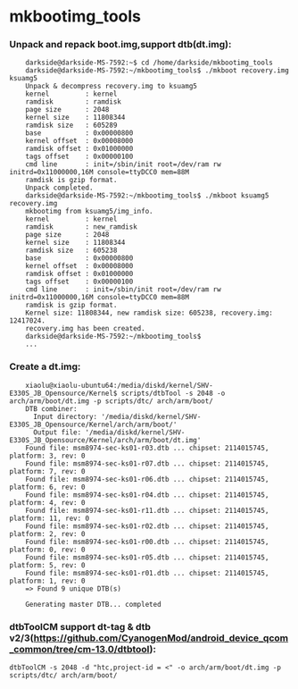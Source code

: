 mkbootimg_tools
===============

### Unpack and repack boot.img,support dtb(dt.img):
		darkside@darkside-MS-7592:~$ cd /home/darkside/mkbootimg_tools
		darkside@darkside-MS-7592:~/mkbootimg_tools$ ./mkboot recovery.img ksuamg5
		Unpack & decompress recovery.img to ksuamg5
		kernel         : kernel
		ramdisk        : ramdisk
		page size      : 2048
		kernel size    : 11808344
		ramdisk size   : 605289
		base           : 0x00000800
		kernel offset  : 0x00008000
		ramdisk offset : 0x01000000
		tags offset    : 0x00000100
		cmd line       : init=/sbin/init root=/dev/ram rw initrd=0x11000000,16M console=ttyDCC0 mem=88M
		ramdisk is gzip format.
		Unpack completed.
		darkside@darkside-MS-7592:~/mkbootimg_tools$ ./mkboot ksuamg5 recovery.img
		mkbootimg from ksuamg5/img_info.
		kernel         : kernel
		ramdisk        : new_ramdisk
		page size      : 2048
		kernel size    : 11808344
		ramdisk size   : 605238
		base           : 0x00000800
		kernel offset  : 0x00008000
		ramdisk offset : 0x01000000
		tags offset    : 0x00000100
		cmd line       : init=/sbin/init root=/dev/ram rw initrd=0x11000000,16M console=ttyDCC0 mem=88M
		ramdisk is gzip format.
		Kernel size: 11808344, new ramdisk size: 605238, recovery.img: 12417024.
		recovery.img has been created.
		darkside@darkside-MS-7592:~/mkbootimg_tools$ 
		...

### Create a dt.img:
		xiaolu@xiaolu-ubuntu64:/media/diskd/kernel/SHV-E330S_JB_Opensource/Kernel$ scripts/dtbTool -s 2048 -o arch/arm/boot/dt.img -p scripts/dtc/ arch/arm/boot/
		DTB combiner:
		  Input directory: '/media/diskd/kernel/SHV-E330S_JB_Opensource/Kernel/arch/arm/boot/'
		  Output file: '/media/diskd/kernel/SHV-E330S_JB_Opensource/Kernel/arch/arm/boot/dt.img'
		Found file: msm8974-sec-ks01-r03.dtb ... chipset: 2114015745, platform: 3, rev: 0
		Found file: msm8974-sec-ks01-r07.dtb ... chipset: 2114015745, platform: 7, rev: 0
		Found file: msm8974-sec-ks01-r06.dtb ... chipset: 2114015745, platform: 6, rev: 0
		Found file: msm8974-sec-ks01-r04.dtb ... chipset: 2114015745, platform: 4, rev: 0
		Found file: msm8974-sec-ks01-r11.dtb ... chipset: 2114015745, platform: 11, rev: 0
		Found file: msm8974-sec-ks01-r02.dtb ... chipset: 2114015745, platform: 2, rev: 0
		Found file: msm8974-sec-ks01-r00.dtb ... chipset: 2114015745, platform: 0, rev: 0
		Found file: msm8974-sec-ks01-r05.dtb ... chipset: 2114015745, platform: 5, rev: 0
		Found file: msm8974-sec-ks01-r01.dtb ... chipset: 2114015745, platform: 1, rev: 0
		=> Found 9 unique DTB(s)

		Generating master DTB... completed


### dtbToolCM support dt-tag & dtb v2/3(https://github.com/CyanogenMod/android_device_qcom_common/tree/cm-13.0/dtbtool):

 	dtbToolCM -s 2048 -d "htc,project-id = <" -o arch/arm/boot/dt.img -p scripts/dtc/ arch/arm/boot/

